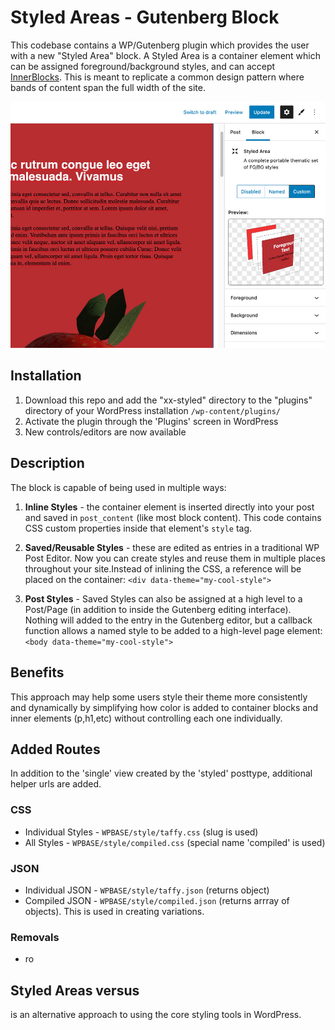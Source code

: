 # Styled Areas - Gutenberg Block
This codebase contains a WP/Gutenberg plugin which provides the user with a new "Styled Area" block. A Styled Area is a container element which can be assigned foreground/background styles, and can accept [InnerBlocks](https://developer.wordpress.org/block-editor/how-to-guides/block-tutorial/nested-blocks-inner-blocks/). This is meant to replicate a common design pattern where bands of content span the full width of the site. 

![Code Preview](assets/img/docs/styled-controlswithpreview.jpg)

## Installation

1. Download this repo and add the "xx-styled" directory to the "plugins" directory of your WordPress installation `/wp-content/plugins/`
2. Activate the plugin through the 'Plugins' screen in WordPress
3. New controls/editors are now available


## Description

The block is capable of being used in multiple ways: 

1. **Inline Styles** - the container element is inserted directly into your post and saved in `post_content` (like most block content). This code contains CSS custom properties inside that element's `style` tag.

2. **Saved/Reusable Styles** - these are edited as entries in a traditional WP Post Editor. Now you can create styles and reuse them in multiple places throughout your site.Instead of inlining the CSS, a reference will be placed on the container: `<div data-theme="my-cool-style">`

3. **Post Styles** - Saved Styles can also be assigned at a high level to a Post/Page (in addition to inside the Gutenberg editing interface). Nothing will added to the entry in the Gutenberg editor, but a callback function allows a named style to be added to a high-level page element: `<body data-theme="my-cool-style">`



<!-- 
There is default support if you create light/dark modes:

```
<body data-theme="custom">
<body data-theme="light">
<body data-theme="dark">
``` -->


## Benefits
This approach may help some users style their theme more consistently and dynamically by simplifying how color is added to container blocks and inner elements (p,h1,etc) without controlling each one individually.


## Added Routes
In addition to the 'single' view created by the 'styled' posttype, additional helper urls are added.

### CSS
- Individual Styles - `WPBASE/style/taffy.css` (slug is used)
- All Styles - `WPBASE/style/compiled.css` (special name 'compiled' is used)
<!-- - Entry Styles - `WPBASE/styled-entry/[ID].css` (ID is used, this will pluck any used inline/saved styles and place them in a compiled CSS format) -->

### JSON
- Individual JSON - `WPBASE/style/taffy.json` (returns object)
- Compiled JSON - `WPBASE/style/compiled.json` (returns arrray of objects). This is used in creating variations.




### Removals
- ro


## Styled Areas versus 
is an alternative approach to using the core styling tools in WordPress.

